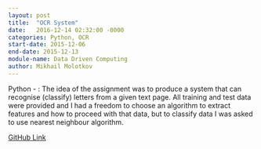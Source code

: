 ```yaml
---
layout: post
title:  "OCR System"
date:   2016-12-14 02:32:00 -0000
categories: Python, OCR
start-date: 2015-12-06
end-date: 2015-12-13
module-name: Data Driven Computing
author: Mikhail Molotkov
---
```

Python - : The idea of the assignment was to produce a system that can recognise (classify) letters from a given text page. All training and test data were provided and I had a freedom to choose an algorithm to extract features and how to proceed with that data, but to classify data I was asked to use nearest neighbour algorithm.

[GitHub Link][link-to]

[link-to]: https://github.com/MikhailMS/OCR_System

